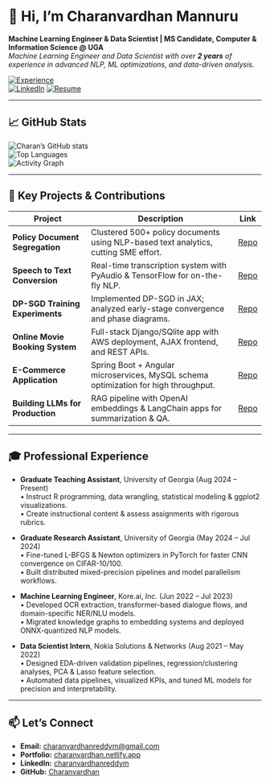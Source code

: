 # 👋 Hi, I’m Charanvardhan Mannuru  
**Machine Learning Engineer & Data Scientist  |  MS Candidate, Computer & Information Science @ UGA**  
_Machine Learning Engineer and Data Scientist with over **2 years** of experience in advanced NLP, ML optimizations, and data-driven analysis._

[![Experience](https://img.shields.io/badge/Experience-2%2B%20Years-blue)]()  
[![LinkedIn](https://img.shields.io/badge/LinkedIn-Profile-blue?logo=linkedin)](https://www.linkedin.com/in/charanvardhanreddym/) [![Resume](https://img.shields.io/badge/Resume-PDF-green?logo=adobeacrobat)](Charanvardhan_Mannuru_Resume.pdf)

---

## 📈 GitHub Stats  
![Charan’s GitHub stats](https://github-readme-stats.vercel.app/api?username=Charanvardhan&show_icons=true&theme=tokyonight)  
![Top Languages](https://github-readme-stats.vercel.app/api/top-langs/?username=Charanvardhan&layout=compact&theme=tokyonight)  
![Activity Graph](https://github-readme-activity-graph.vercel.app/graph?username=Charanvardhan&theme=github)

---

## 🔨 Key Projects & Contributions  

| Project                             | Description                                                                 | Link                                                                 |
| ----------------------------------- | --------------------------------------------------------------------------- | -------------------------------------------------------------------- |
| **Policy Document Segregation**     | Clustered 500+ policy documents using NLP-based text analytics, cutting SME effort. | [Repo](https://github.com/Charanvardhan/Policy-Doc-Segregation)      |
| **Speech to Text Conversion**       | Real-time transcription system with PyAudio & TensorFlow for on-the-fly NLP. | [Repo](https://github.com/Charanvardhan/Speech-to-Text-Conversion)   |
| **DP-SGD Training Experiments**     | Implemented DP-SGD in JAX; analyzed early-stage convergence and phase diagrams. | [Repo](https://github.com/Charanvardhan/DP-SGD-Experiments)           |
| **Online Movie Booking System**     | Full-stack Django/SQlite app with AWS deployment, AJAX frontend, and REST APIs. | [Repo](https://github.com/Charanvardhan/OnlineMovieBookingSystem)     |
| **E-Commerce Application**          | Spring Boot + Angular microservices, MySQL schema optimization for high throughput. | [Repo](https://github.com/Charanvardhan/E-Commerce-Application)       |
| **Building LLMs for Production**    | RAG pipeline with OpenAI embeddings & LangChain apps for summarization & QA.  | [Repo](https://github.com/Charanvardhan/LLMsForProduction)           |

---

## 🎓 Professional Experience  

- **Graduate Teaching Assistant**, University of Georgia  (Aug 2024 – Present)  
  • Instruct R programming, data wrangling, statistical modeling & ggplot2 visualizations.  
  • Create instructional content & assess assignments with rigorous rubrics.

- **Graduate Research Assistant**, University of Georgia  (May 2024 – Jul 2024)  
  • Fine-tuned L-BFGS & Newton optimizers in PyTorch for faster CNN convergence on CIFAR-10/100.  
  • Built distributed mixed-precision pipelines and model parallelism workflows.

- **Machine Learning Engineer**, Kore.ai, Inc.  (Jun 2022 – Jul 2023)  
  • Developed OCR extraction, transformer-based dialogue flows, and domain-specific NER/NLU models.  
  • Migrated knowledge graphs to embedding systems and deployed ONNX-quantized NLP models.

- **Data Scientist Intern**, Nokia Solutions & Networks  (Aug 2021 – May 2022)  
  • Designed EDA-driven validation pipelines, regression/clustering analyses, PCA & Lasso feature selection.  
  • Automated data pipelines, visualized KPIs, and tuned ML models for precision and interpretability.

---

## 📫 Let’s Connect  

- **Email:** [charanvardhanreddym@gmail.com](mailto:charanvardhanreddym@gmail.com)  
- **Portfolio:** [charanvardhan.netlify.app](https://charanvardhan.netlify.app)  
- **LinkedIn:** [charanvardhanreddym](https://www.linkedin.com/in/charanvardhanreddym/)  
- **GitHub:** [Charanvardhan](https://github.com/Charanvardhan)  
